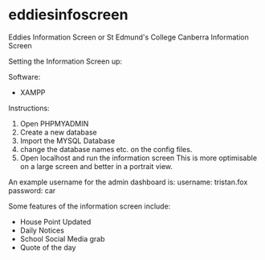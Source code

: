 # eddiesinfoscreen
Eddies Information Screen or St Edmund's College Canberra Information Screen

Setting the Information Screen up:

Software:
- XAMPP

Instructions:
1) Open PHPMYADMIN
2) Create a new database
3) Import the MYSQL Database
4) change the database names etc. on the config files.
5) Open localhost and run the information screen
This is more optimisable on a large screen and better in a portrait view.

An example username for the admin dashboard is:
username: tristan.fox
password: car


Some features of the information screen include:
- House Point Updated
- Daily Notices
- School Social Media grab
- Quote of the day
